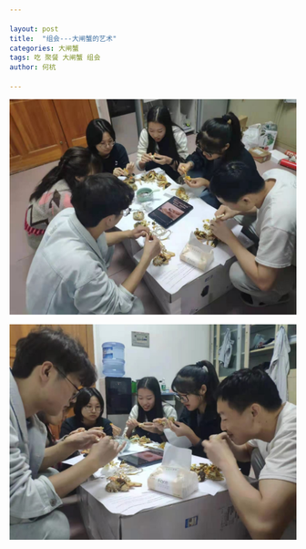 ```yaml
---

layout: post
title:  "组会---大闸蟹的艺术"
categories: 大闸蟹
tags: 吃 聚餐 大闸蟹 组会
author: 何杭

---
```




![图片1](https://github.com/CDUT-LearingDeposition/CDUT-LearingDeposition.github.io/blob/master/img/picture01.jpg)

![图片2](https://github.com/CDUT-LearingDeposition/CDUT-LearingDeposition.github.io/blob/master/img/picture02.jpg)
